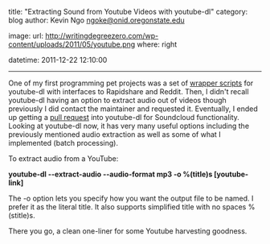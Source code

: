 title: "Extracting Sound from Youtube Videos with youtube-dl"
category: blog
author: Kevin Ngo <ngoke@onid.oregonstate.edu>

image:
    url: http://writingdegreezero.com/wp-content/uploads/2011/05/youtube.png
    where: right

datetime: 2011-12-22 12:10:00

---

One of my first programming pet projects was a set of [wrapper
scripts](http://github.com/ngokevin/mp3-Suite) for youtube-dl with interfaces
to Rapidshare and Reddit. Then, I didn't recall youtube-dl having an option to
extract audio out of videos though previously I did contact the maintainer and
requested it. Eventually, I ended up getting a [pull
request](/blog/20111116-youtube-dl/) into youtube-dl for Soundcloud
functionality. Looking at youtube-dl now, it has very many useful options
including the previously mentioned audio extraction as well as some of what I
implemented (batch processing).

To extract audio from a YouTube:

**youtube-dl --extract-audio --audio-format mp3 -o %\(title\)s [youtube-link]**

The -o option lets you specify how you want the output file to be named. I
prefer it as the literal title. It also supports simplified title with no
spaces %\(stitle\)s.

There you go, a clean one-liner for some Youtube harvesting goodness.
